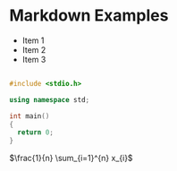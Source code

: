 
# Markdown Examples

- Item 1
- Item 2
- Item 3

```c++

#include <stdio.h>

using namespace std;

int main()
{
  return 0;
}
```

$\frac{1}{n} \sum_{i=1}^{n} x_{i}$
